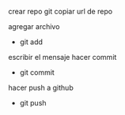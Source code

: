 crear repo git
copiar url de repo


agregar archivo
- git add

escribir el mensaje
hacer commit
- git commit


hacer push a github
- git push

